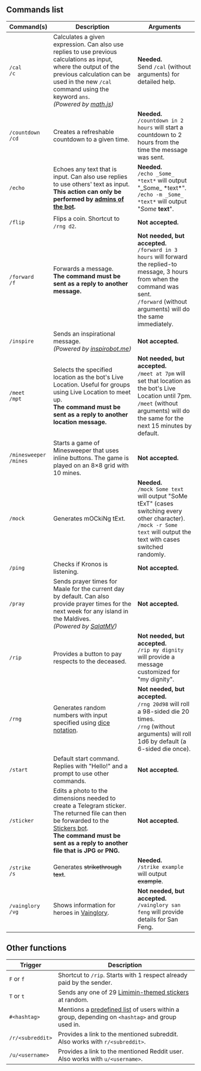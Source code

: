 ## Commands list

| Command(s) | Description | Arguments |
| --- | --- | --- |
| `/cal`<br>`/c` | Calculates a given expression. Can also use replies to use previous calculations as input, where the output of the previous calculation can be used in the new `/cal` command using the keyword `ans`.<br>*(Powered by [math.js](https://mathjs.org/))* | **Needed.**<br>Send `/cal` (without arguments) for detailed help. |
| `/countdown`<br>`/cd` | Creates a refreshable countdown to a given time. | **Needed.**<br>`/countdown in 2 hours` will start a countdown to 2 hours from the time the message was sent. |
| `/echo` | Echoes any text that is input. Can also use replies to use others' text as input.<br>**This action can only be performed by [admins of the bot](secrets.template.py).** | **Needed.**<br>`/echo _Some_ *text*` will output "\_Some\_ \*text\*".<br>`/echo -m _Some_ *text*` will output "*Some* **text**". |
| `/flip` | Flips a coin. Shortcut to `/rng d2`. | **Not accepted.** |
| `/forward`<br>`/f` | Forwards a message.<br>**The command must be sent as a reply to another message.** | **Not needed, but accepted.**<br>`/forward in 3 hours` will forward the replied-to message, 3 hours from when the command was sent.<br>`/forward` (without arguments) will do the same immediately. |
| `/inspire` | Sends an inspirational message.<br>*(Powered by [inspirobot.me](http://inspirobot.me/))* | **Not accepted.** |
| `/meet`<br>`/mpt` | Selects the specified location as the bot's Live Location. Useful for groups using Live Location to meet up.<br>**The command must be sent as a reply to another location message.** | **Not needed, but accepted.**<br>`/meet at 7pm` will set that location as the bot's Live Location until 7pm.<br>`/meet` (without arguments) will do the same for the next 15 minutes by default. |
| `/minesweeper`<br>`/mines` | Starts a game of Minesweeper that uses inline buttons. The game is played on an 8×8 grid with 10 mines. | **Not accepted.** |
| `/mock` | Generates mOCkiNg tExt. | **Needed.**<br>`/mock Some text` will output "SoMe tExT" (cases switching every other character).<br>`/mock -r Some text` will output the text with cases switched randomly. |
| `/ping` | Checks if Kronos is listening. | **Not accepted.** |
| `/pray` | Sends prayer times for Maale for the current day by default. Can also provide prayer times for the next week for any island in the Maldives.<br>*(Powered by [SalatMV](https://play.google.com/store/apps/details?id=mv.salaf.salat))* | **Not accepted.** |
| `/rip` | Provides a button to pay respects to the deceased. | **Not needed, but accepted.**<br>`/rip my dignity` will provide a message customized for "my dignity". |
| `/rng` | Generates random numbers with input specified using [dice notation](https://en.m.wikipedia.org/wiki/Dice_notation). | **Not needed, but accepted.**<br>`/rng 20d98` will roll a 98-sided die 20 times.<br>`/rng` (without arguments) will roll 1d6 by default (a 6-sided die once). |
| `/start` | Default start command. Replies with "Hello!" and a prompt to use other commands. | **Not accepted.** |
| `/sticker` | Edits a photo to the dimensions needed to create a Telegram sticker. The returned file can then be forwarded to the [Stickers bot](http://t.me/Stickers).<br>**The command must be sent as a reply to another file that is JPG or PNG.** | **Not accepted.** |
| `/strike`<br>`/s` | Generates ~~strikethrough text~~. | **Needed.**<br>`/strike example` will output ~~example~~. |
| `/vainglory`<br>`/vg` | Shows information for heroes in [Vainglory](https://www.vainglorygame.com/). | **Not needed, but accepted.**<br>`/vainglory san feng` will provide details for San Feng. |

## Other functions

| Trigger | Description |
| --- | --- |
| `F` or `f` | Shortcut to `/rip`. Starts with 1 respect already paid by the sender. |
| `T` or `t` | Sends any one of 29 [Limimin-themed stickers](http://t.me/addstickers/Limimin) at random. |
| `#<hashtag>` | Mentions a [predefined list](data/hashtags.template.json) of users within a group, depending on `<hashtag>` and group used in. |
| `/r/<subreddit>` | Provides a link to the mentioned subreddit. Also works with `r/<subreddit>`. |
| `/u/<username>` | Provides a link to the mentioned Reddit user. Also works with `u/<username>`. |
